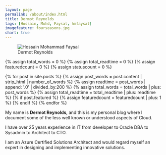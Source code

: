 ```yaml
---
layout: page
permalink: /about/index.html
title: Dermot Reynolds
tags: [Hossain, Mohd, Faysal, hmfaysal]
imagefeature: fourseasons.jpg
chart: true
---
```

<figure>
  <img src="{{ site.url }}/images/DR.png" alt="Hossain Mohammad Faysal">
  <figcaption>Dermot Reynolds</figcaption>
</figure>

{% assign total_words = 0 %}
{% assign total_readtime = 0 %}
{% assign featuredcount = 0 %}
{% assign statuscount = 0 %}

{% for post in site.posts %}
    {% assign post_words = post.content | strip_html | number_of_words %}
    {% assign readtime = post_words | append: '.0' | divided_by:200 %}
    {% assign total_words = total_words | plus: post_words %}
    {% assign total_readtime = total_readtime | plus: readtime %}
    {% if post.featured %}
    {% assign featuredcount = featuredcount | plus: 1 %}
    {% endif %}
{% endfor %}


My name is **Dermot Reynolds**, and this is my personal blog where I document some of the less well known or understood aspects of Cloud.

I have over 25 years experience in IT from developer to Oracle DBA to Sysadmin to Architect to CTO.

I am an Azure Certified Solutions Architect and would regard myself an expert in designing and implementing innovative solutions. 
